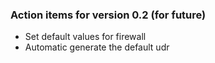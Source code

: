 ### Action items for version 0.2 (for future)
- Set default values for firewall
- Automatic generate the default udr